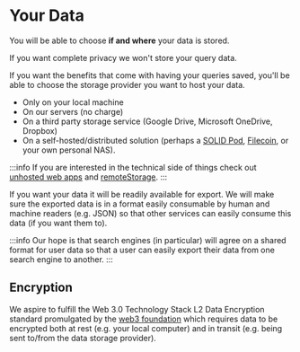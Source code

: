 # Your Data

You will be able to choose **if and where** your data is stored.

If you want complete privacy we won't store your query data.

If you want the benefits that come with having your queries saved, you'll be able to choose the storage provider you want to host your data.

* Only on your local machine
* On our servers \(no charge\)
* On a third party storage service \(Google Drive, Microsoft OneDrive, Dropbox\)
* On a self-hosted/distributed solution \(perhaps a [SOLID Pod](https://solid.inrupt.com/), [Filecoin](https://filecoin.io/), or your own personal NAS\).

:::info
If you are interested in the technical side of things check out [unhosted web apps](https://unhosted.org/) and [remoteStorage](https://remotestorage.io/).
:::

If you want your data it will be readily available for export. We will make sure the exported data is in a format easily consumable by human and machine readers \(e.g. JSON\) so that other services can easily consume this data \(if you want them to\).

:::info
Our hope is that search engines \(in particular\) will agree on a shared format for user data so that a user can easily export their data from one search engine to another.
:::

## Encryption

We aspire to fulfill the Web 3.0 Technology Stack L2 Data Encryption standard promulgated by the [web3 foundation](https://web3.foundation/about/) which requires data to be encrypted both at rest \(e.g. your local computer\) and in transit \(e.g. being sent to/from the data storage provider\).

